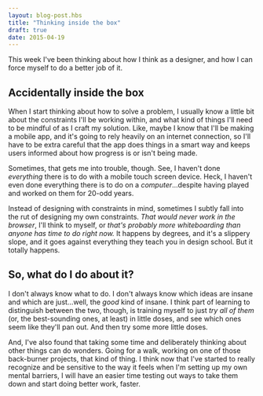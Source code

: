 ```yaml
---
layout: blog-post.hbs
title: "Thinking inside the box"
draft: true
date: 2015-04-19
---
```


This week I've been thinking about how I think as a designer, and how I can force myself to do a better job of it.

## Accidentally inside the box

When I start thinking about how to solve a problem, I usually know a little bit about the constraints I'll be working within, and what kind of things I'll need to be mindful of as I craft my solution. Like, maybe I know that I'll be making a mobile app, and it's going to rely heavily on an internet connection, so I'll have to be extra careful that the app does things in a smart way and keeps users informed about how progress is or isn't being made.

Sometimes, that gets me into trouble, though. See, I haven't done *everything* there is to do with a mobile touch screen device. Heck, I haven't even done everything there is to do on a *computer*...despite having played and worked on them for 20-odd years.

Instead of designing with constraints in mind, sometimes I subtly fall into the rut of designing my own constraints. *That would never work in the browser*, I'll think to myself, or *that's probably more whiteboarding than *anyone* has time to do right now.* It happens by degrees, and it's a slippery slope, and it goes against everything they teach you in design school. But it totally happens.

## So, what do I do about it?

I don't always know what to do. I don't always know which ideas are insane and which are just...well, the *good* kind of insane. I think part of learning to distinguish between the two, though, is training myself to just *try all of them* (or, the best-sounding ones, at least) in little doses, and see which ones seem like they'll pan out. And then try some more little doses.

And, I've also found that taking some time and deliberately thinking about other things can do wonders. Going for a walk, working on one of those back-burner projects, that kind of thing. I think now that I've started to really recognize and be sensitive to the way it feels when I'm setting up my own mental barriers, I will have an easier time testing out ways to take them down and start doing better work, faster.